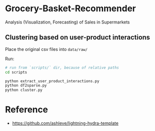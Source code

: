 # Grocery-Basket-Recommender

Analysis (Visualization, Forecasting) of Sales in Supermarkets

## Clustering based on user-product interactions

Place the original csv files into `data/raw/`

Run:

```bash
# run from `scripts/` dir, because of relative paths
cd scripts

python extract_user_product_interactions.py
python df2sparse.py
python cluster.py
```

# Reference

- https://github.com/ashleve/lightning-hydra-template